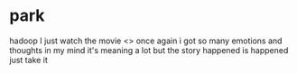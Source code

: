 # park
hadoop
I just watch the movie <<life of pi>> once again
  i got so many emotions and thoughts in my mind
  it's meaning a lot 
  but the story happened is happened 
  just take it
